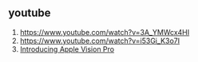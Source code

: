 

## youtube
1. https://www.youtube.com/watch?v=3A_YMWcx4HI
2. https://www.youtube.com/watch?v=i53Gi_K3o7I
3. [Introducing Apple Vision Pro](https://www.youtube.com/watch?v=TX9qSaGXFyg)
